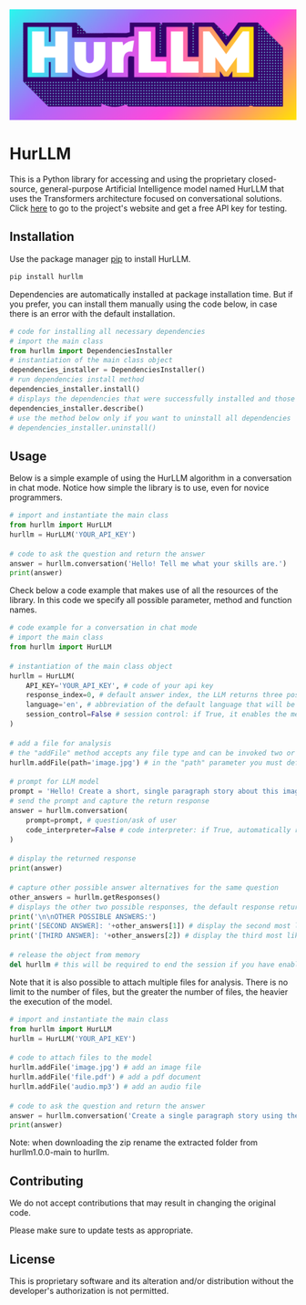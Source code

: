 <div align="center"><img src="https://github.com/hurllm/hurllm1.0.0/blob/main/hurllm.png"></div>

# HurLLM

This is a Python library for accessing and using the proprietary closed-source, general-purpose Artificial Intelligence model named HurLLM that uses the Transformers architecture focused on conversational solutions. Click [here](https://hurllm.web.app/) to go to the project's website and get a free API key for testing.

## Installation

Use the package manager [pip](https://pip.pypa.io/en/stable/) to install HurLLM.

```bash
pip install hurllm
```

Dependencies are automatically installed at package installation time. But if you prefer, you can install them manually using the code below, in case there is an error with the default installation.

```python
# code for installing all necessary dependencies
# import the main class
from hurllm import DependenciesInstaller
# instantiation of the main class object
dependencies_installer = DependenciesInstaller()
# run dependencies install method
dependencies_installer.install()
# displays the dependencies that were successfully installed and those that failed
dependencies_installer.describe()
# use the method below only if you want to uninstall all dependencies
# dependencies_installer.uninstall()

```

## Usage

Below is a simple example of using the HurLLM algorithm in a conversation in chat mode. Notice how simple the library is to use, even for novice programmers.

```python
# import and instantiate the main class
from hurllm import HurLLM
hurllm = HurLLM('YOUR_API_KEY')

# code to ask the question and return the answer
answer = hurllm.conversation('Hello! Tell me what your skills are.')
print(answer)

```

Check below a code example that makes use of all the resources of the library. In this code we specify all possible parameter, method and function names.

```python
# code example for a conversation in chat mode
# import the main class
from hurllm import HurLLM

# instantiation of the main class object
hurllm = HurLLM(
    API_KEY='YOUR_API_KEY', # code of your api key
    response_index=0, # default answer index, the LLM returns three possible answers with indices from 0 to 2, index 0 will be the most likely answer
    language='en', # abbreviation of the default language that will be used in the questions and answers
    session_control=False # session control: if True, it enables the memorizing of previous conversations, if False, it only considers the current conversation
)

# add a file for analysis
# the "addFile" method accepts any file type and can be invoked two or more times consecutively to add multiple files
hurllm.addFile(path='image.jpg') # in the "path" parameter you must define the path of the file

# prompt for LLM model
prompt = 'Hello! Create a short, single paragraph story about this image.'
# send the prompt and capture the return response
answer = hurllm.conversation(
    prompt=prompt, # question/ask of user
    code_interpreter=False # code interpreter: if True, automatically run any Python code in the response, if False, just display the codes
)

# display the returned response
print(answer)

# capture other possible answer alternatives for the same question
other_answers = hurllm.getResponses()
# displays the other two possible responses, the default response returned by the "conversation" function will be the one defined in the "response_index" parameter
print('\n\nOTHER POSSIBLE ANSWERS:')
print('[SECOND ANSWER]: '+other_answers[1]) # display the second most likely answer
print('[THIRD ANSWER]: '+other_answers[2]) # display the third most likely answer

# release the object from memory
del hurllm # this will be required to end the session if you have enabled the "session_control" parameter, otherwise this line will be optional

```

Note that it is also possible to attach multiple files for analysis. There is no limit to the number of files, but the greater the number of files, the heavier the execution of the model.

```python
# import and instantiate the main class
from hurllm import HurLLM
hurllm = HurLLM('YOUR_API_KEY')

# code to attach files to the model
hurllm.addFile('image.jpg') # add an image file
hurllm.addFile('file.pdf') # add a pdf document
hurllm.addFile('audio.mp3') # add an audio file

# code to ask the question and return the answer
answer = hurllm.conversation('Create a single paragraph story using the contents of the attached files.')
print(answer)

```

Note: when downloading the zip rename the extracted folder from hurllm1.0.0-main to hurllm.

## Contributing

We do not accept contributions that may result in changing the original code.

Please make sure to update tests as appropriate.

## License

This is proprietary software and its alteration and/or distribution without the developer's authorization is not permitted.
